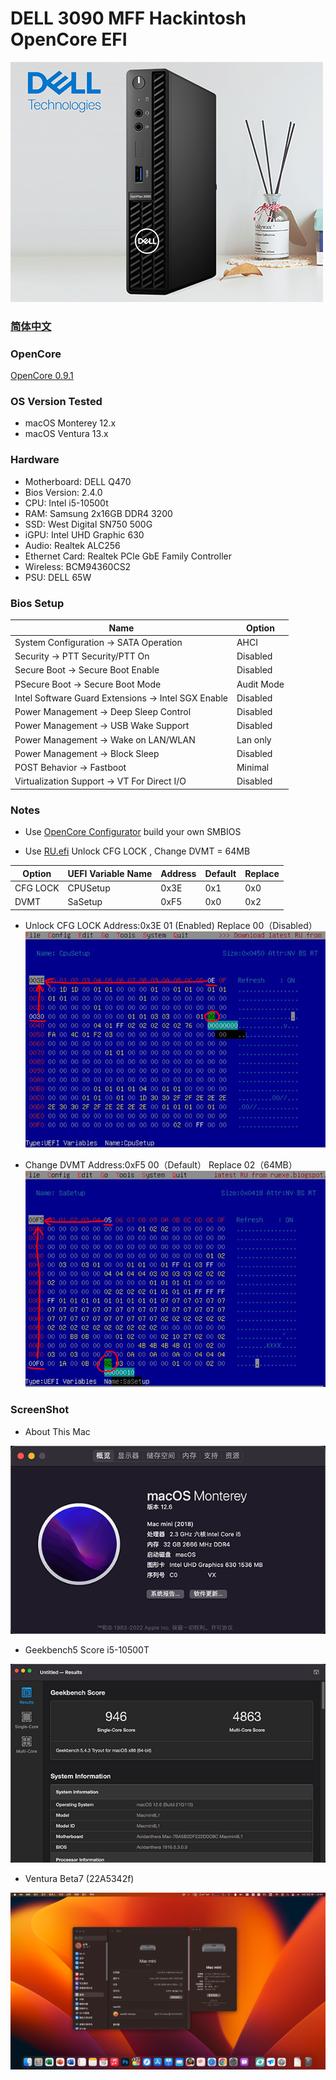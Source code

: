 # DELL 3090 MFF Hackintosh OpenCore EFI

![image](ScreenShot/case.png)

### [简体中文](README.zh_CN.md)

### OpenCore

[OpenCore 0.9.1](https://github.com/acidanthera/OpenCorePkg)

### OS Version Tested

- macOS Monterey 12.x
- macOS Ventura  13.x 

### Hardware

- Motherboard: DELL Q470
- Bios Version: 2.4.0
- CPU: Intel i5-10500t
- RAM: Samsung 2x16GB DDR4 3200
- SSD: West Digital SN750 500G
- iGPU: Intel UHD Graphic 630
- Audio: Realtek ALC256
- Ethernet Card: Realtek PCle GbE Family Controller
- Wireless: BCM94360CS2
- PSU: DELL 65W 

### Bios Setup

| Name | Option |
| ----- | --- |
| System Configuration → SATA Operation | AHCI |
| Security → PTT Security/PTT On | Disabled |
| Secure Boot → Secure Boot Enable | Disabled |
| PSecure Boot → Secure Boot Mode | Audit Mode |
| Intel Software Guard Extensions → Intel SGX Enable | Disabled |
| Power Management → Deep Sleep Control | Disabled |
| Power Management → USB Wake Support | Disabled |
| Power Management → Wake on LAN/WLAN | Lan only |
| Power Management → Block Sleep | Disabled |
| POST Behavior → Fastboot | Minimal |
| Virtualization Support → VT For Direct I/O | Disabled |

### Notes
 - Use [OpenCore Configurator](https://mackie100projects.altervista.org/opencore-configurator/) build your own SMBIOS
 
 - Use [RU.efi](http://ruexe.blogspot.com/) Unlock CFG LOCK , Change DVMT = 64MB
 
| Option | UEFI Variable Name | Address | Default | Replace |
| --- | --- | --- | --- | --- |
| CFG LOCK | CPUSetup | 0x3E | 0x1 | 0x0 |
| DVMT | SaSetup | 0xF5 | 0x0 | 0x2 |

- Unlock CFG LOCK Address:0x3E  01 (Enabled) Replace 00（Disabled）
![image](ScreenShot/RU/cpusetup.png)

- Change DVMT Address:0xF5  00（Default） Replace 02（64MB）
![image](ScreenShot/RU/sasetup.png)


### ScreenShot 

- About This Mac

![image](ScreenShot/关于本机.png)

- Geekbench5 Score i5-10500T 

![image](ScreenShot/geekbench.png)

- Ventura Beta7 (22A5342f) 

![image](ScreenShot/Ventura.png)
